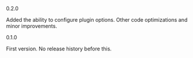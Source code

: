 0.2.0

 Added the ability to configure plugin options.
 Other code optimizations and minor improvements.

0.1.0

 First version. No release history before this.